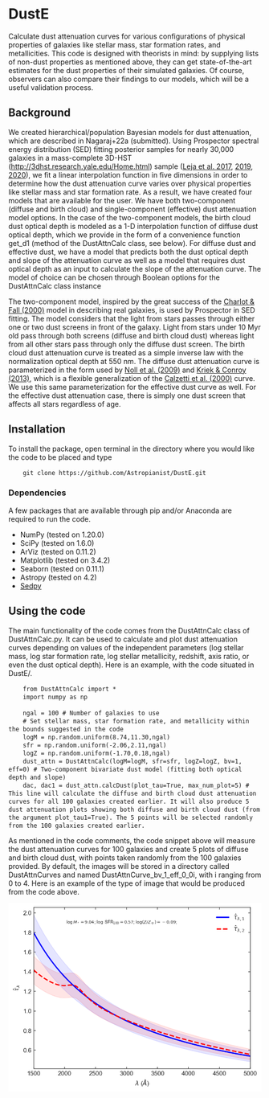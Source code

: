 # DustE
Calculate dust attenuation curves for various configurations of physical properties of galaxies like stellar mass, star formation rates, and metallicities. This code is designed with theorists in mind: by supplying lists of non-dust properties as mentioned above, they can get state-of-the-art estimates for the dust properties of their simulated galaxies. Of course, observers can also compare their findings to our models, which will be a useful validation process. 

## Background
We created hierarchical/population Bayesian models for dust attenuation, which are described in Nagaraj+22a (submitted). Using Prospector spectral energy distribution (SED) fitting posterior samples for nearly 30,000 galaxies in a mass-complete 3D-HST (http://3dhst.research.yale.edu/Home.html) sample ([Leja et al. 2017](https://ui.adsabs.harvard.edu/abs/2017ApJ...837..170L/abstract), [2019](https://ui.adsabs.harvard.edu/abs/2019ApJ...877..140L/abstract), [2020](https://ui.adsabs.harvard.edu/abs/2020ApJ...893..111L/abstract)), we fit a linear interpolation function in five dimensions in order to determine how the dust attenuation curve varies over physical properties like stellar mass and star formation rate. As a result, we have created four models that are available for the user. We have both two-component (diffuse and birth cloud) and single-component (effective) dust attenuation model options. In the case of the two-component models, the birth cloud dust optical depth is modeled as a 1-D interpolation function of diffuse dust optical depth, which we provide in the form of a convenience function get_d1 (method of the DustAttnCalc class, see below). For diffuse dust and effective dust, we have a model that predicts both the dust optical depth and slope of the attenuation curve as well as a model that requires dust optical depth as an input to calculate the slope of the attenuation curve. The model of choice can be chosen through Boolean options for the DustAttnCalc class instance

The two-component model, inspired by the great success of the [Charlot & Fall (2000)](https://ui.adsabs.harvard.edu/abs/2000ApJ...539..718C/abstract) model in describing real galaxies, is used by Prospector in SED fitting. The model considers that the light from stars passes through either one or two dust screens in front of the galaxy. Light from stars under 10 Myr old pass through both screens (diffuse and birth cloud dust) whereas light from all other stars pass through only the diffuse dust screen. The birth cloud dust attenuation curve is treated as a simple inverse law with the normalization optical depth at 550 nm. The diffuse dust attenuation curve is parameterized in the form used by [Noll et al. (2009)](https://ui.adsabs.harvard.edu/abs/2009A%26A...507.1793N/abstract) and [Kriek & Conroy (2013)](https://ui.adsabs.harvard.edu/abs/2013ApJ...775L..16K/abstract), which is a flexible generalization of the [Calzetti et al. (2000)](https://ui.adsabs.harvard.edu/abs/2000ApJ...533..682C/abstract) curve. We use this same parameterization for the effective dust curve as well. For the effective dust attenuation case, there is simply one dust screen that affects all stars regardless of age.
## Installation
To install the package, open terminal in the directory where you would like the code to be placed and type
        
        git clone https://github.com/Astropianist/DustE.git

### Dependencies
A few packages that are available through pip and/or Anaconda are required to run the code.

* NumPy (tested on 1.20.0)
* SciPy (tested on 1.6.0)
* ArViz (tested on 0.11.2)
* Matplotlib (tested on 3.4.2)
* Seaborn (tested on 0.11.1)
* Astropy (tested on 4.2)
* [Sedpy](https://github.com/bd-j/sedpy)

## Using the code
The main functionality of the code comes from the DustAttnCalc class of DustAttnCalc.py. It can be used to calculate and plot dust attenuation curves depending on values of the independent parameters (log stellar mass, log star formation rate, log stellar metallicity, redshift, axis ratio, or even the dust optical depth). Here is an example, with the code situated in DustE/.

        from DustAttnCalc import *
        import numpy as np
        
        ngal = 100 # Number of galaxies to use
        # Set stellar mass, star formation rate, and metallicity within the bounds suggested in the code
        logM = np.random.uniform(8.74,11.30,ngal)
        sfr = np.random.uniform(-2.06,2.11,ngal)
        logZ = np.random.uniform(-1.70,0.18,ngal)
        dust_attn = DustAttnCalc(logM=logM, sfr=sfr, logZ=logZ, bv=1, eff=0) # Two-component bivariate dust model (fitting both optical depth and slope) 
        dac, dac1 = dust_attn.calcDust(plot_tau=True, max_num_plot=5) # This line will calculate the diffuse and birth cloud dust attenuation curves for all 100 galaxies created earlier. It will also produce 5 dust attenuation plots showing both diffuse and birth cloud dust (from the argument plot_tau1=True). The 5 points will be selected randomly from the 100 galaxies created earlier.
        
As mentioned in the code comments, the code snippet above will measure the dust attenuation curves for 100 galaxies and create 5 plots of diffuse and birth cloud dust, with points taken randomly from the 100 galaxies provided. By default, the images will be stored in a directory called DustAttnCurves and named DustAttnCurve_bv_1_eff_0_0i, with i ranging from 0 to 4. Here is an example of the type of image that would be produced from the code above.

<p align="center">
  <img src="DustAttnCurve_bv_1_eff_0_01.png" width="650"/>
</p>

